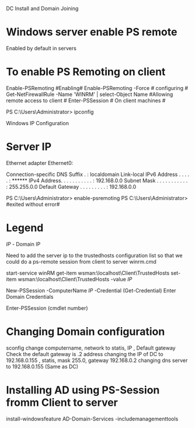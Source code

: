 DC Install and Domain Joining

# Windows server enable PS remote #
 Enabled by default in servers
 
 # To enable PS Remoting on client #

Enable-PSRemoting #Enabling#
Enable-PSRemoting -Force # configuring #
Get-NetFirewallRule -Name 'WINRM' | select-Object Name #Allowing remote access 															to client #
Enter-PSSession # On client machines #


PS C:\Users\Administrator> ipconfig

Windows IP Configuration

# Server IP #

Ethernet adapter Ethernet0:

   Connection-specific DNS Suffix  . : localdomain
   Link-local IPv6 Address . . . . . : ******
   IPv4 Address. . . . . . . . . . . : 192.168.0.0
   Subnet Mask . . . . . . . . . . . : 255.255.0.0
   Default Gateway . . . . . . . . . : 192.168.0.0

PS C:\Users\Administrator> enable-psremoting
PS C:\Users\Administrator>                      #exited without error#
# Legend #

*IP* - Domain IP

Need to add the server ip to the trustedhosts configuration list so that we could do a ps-remote session from client to server
winrm.cmd

start-service winRM
get-item wsman:\localhost\Client\TrustedHosts
set-item wsman:\localhost\Client\TrustedHosts -value *IP*

New-PSSession -ComputerName *IP* -Credential (Get-Credential)
Enter Domain Credentials

Enter-PSSession (cmdlet number)

# Changing Domain configuration #

sconfig
change computername, network to statis, IP , Default gateway
Check the default gateway is .2 address
changing the IP of DC to 192.168.0.155 , statis, mask 255.0, gateway 192.168.0.2
changing dns server to 192.168.0.155 (Same as DC)



# Installing AD using PS-Session fromm Client to server #

install-windowsfeature AD-Domain-Services -includemanagementtools






